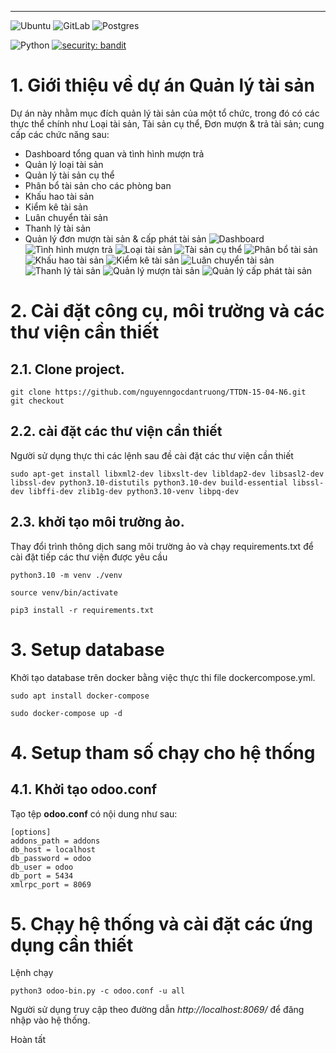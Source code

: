 ---
![Ubuntu](https://img.shields.io/badge/Ubuntu-E95420?style=for-the-badge&logo=ubuntu&logoColor=white)
![GitLab](https://img.shields.io/badge/gitlab-%23181717.svg?style=for-the-badge&logo=gitlab&logoColor=white)
![Postgres](https://img.shields.io/badge/postgres-%23316192.svg?style=for-the-badge&logo=postgresql&logoColor=white)

![Python](https://img.shields.io/badge/python-v3.8+-blue.svg)
[![security: bandit](https://img.shields.io/badge/security-bandit-yellow.svg)](https://github.com/PyCQA/bandit)


# 1. Giới thiệu về dự án Quản lý tài sản
Dự án này nhằm mục đích quản lý tài sản của một tổ chức, trong đó có các thực thể chính như Loại tài sản, Tài sản cụ thể, Đơn mượn & trả tài sản; cung cấp các chức năng sau:
* Dashboard tổng quan và tình hình mượn trả
* Quản lý loại tài sản
* Quản lý tài sản cụ thể
* Phân bổ tài sản cho các phòng ban
* Khấu hao tài sản
* Kiểm kê tài sản
* Luân chuyển tài sản
* Thanh lý tài sản
* Quản lý đơn mượn tài sản & cấp phát tài sản
![Dashboard](./images/overview.png)
![Tình hình mượn trả](./images/borrowing.png)
![Loại tài sản](./images/loai-tai-san.png)
![Tài sản cụ thể](./images/tai-san-cu-the.png)
![Phân bổ tài sản](./images/phan-bo-tai-san.png)
![Khấu hao tài sản](./images/khau-hao-tai-san.png)
![Kiểm kê tài sản](./images/kiem-ke-tai-san.png)
![Luân chuyển tài sản](./images/luan-chuyen-tai-san.png)
![Thanh lý tài sản](./images/thanh-ly-tai-san.png)
![Quản lý mượn tài sản](./images/don-muon-tai-san.png)
![Quản lý cấp phát tài sản](./images/cap-phat-tai-san.png)

# 2. Cài đặt công cụ, môi trường và các thư viện cần thiết

## 2.1. Clone project.

```
git clone https://github.com/nguyenngocdantruong/TTDN-15-04-N6.git
git checkout 
```

## 2.2. cài đặt các thư viện cần thiết

Người sử dụng thực thi các lệnh sau đề cài đặt các thư viện cần thiết

```
sudo apt-get install libxml2-dev libxslt-dev libldap2-dev libsasl2-dev libssl-dev python3.10-distutils python3.10-dev build-essential libssl-dev libffi-dev zlib1g-dev python3.10-venv libpq-dev
```
## 2.3. khởi tạo môi trường ảo.

Thay đổi trình thông dịch sang môi trường ảo và chạy requirements.txt để cài đặt tiếp các thư viện được yêu cầu
```
python3.10 -m venv ./venv
```
```
source venv/bin/activate
```
```
pip3 install -r requirements.txt
```

# 3. Setup database

Khởi tạo database trên docker bằng việc thực thi file dockercompose.yml.
```
sudo apt install docker-compose
```
```
sudo docker-compose up -d
```

# 4. Setup tham số chạy cho hệ thống

## 4.1. Khởi tạo odoo.conf

Tạo tệp **odoo.conf** có nội dung như sau:

```
[options]
addons_path = addons
db_host = localhost
db_password = odoo
db_user = odoo
db_port = 5434
xmlrpc_port = 8069
```

# 5. Chạy hệ thống và cài đặt các ứng dụng cần thiết

Lệnh chạy
```
python3 odoo-bin.py -c odoo.conf -u all
```


Người sử dụng truy cập theo đường dẫn _http://localhost:8069/_ để đăng nhập vào hệ thống.

Hoàn tất
    
